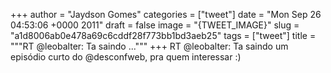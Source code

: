 
+++
author = "Jaydson Gomes"
categories = ["tweet"]
date = "Mon Sep 26 04:53:06 +0000 2011"
draft = false
image = "{TWEET_IMAGE}"
slug = "a1d8006ab0e478a69c6cddf28f773bb1bd3aeb25"
tags = ["tweet"]
title = """RT @leobalter: Ta saindo ..."""
+++
RT @leobalter: Ta saindo um episódio curto do @desconfweb, pra quem interessar :)
